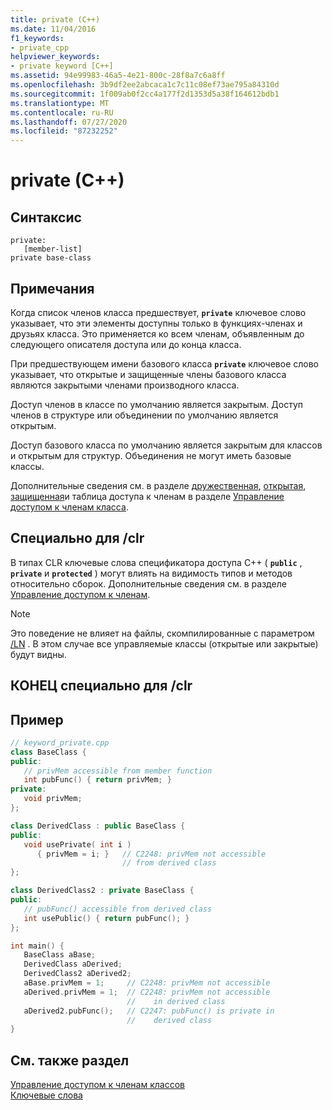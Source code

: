 ```yaml
---
title: private (C++)
ms.date: 11/04/2016
f1_keywords:
- private_cpp
helpviewer_keywords:
- private keyword [C++]
ms.assetid: 94e99983-46a5-4e21-800c-28f8a7c6a8ff
ms.openlocfilehash: 3b9df2ee2abcaca1c7c11c08ef73ae795a84310d
ms.sourcegitcommit: 1f009ab0f2cc4a177f2d1353d5a38f164612bdb1
ms.translationtype: MT
ms.contentlocale: ru-RU
ms.lasthandoff: 07/27/2020
ms.locfileid: "87232252"
---
```

# <a name="private-c"></a>private (C++)

## <a name="syntax"></a>Синтаксис

```
private:
   [member-list]
private base-class
```

## <a name="remarks"></a>Примечания

Когда список членов класса предшествует, **`private`** ключевое слово указывает, что эти элементы доступны только в функциях-членах и друзьях класса. Это применяется ко всем членам, объявленным до следующего описателя доступа или до конца класса.

При предшествующем имени базового класса **`private`** ключевое слово указывает, что открытые и защищенные члены базового класса являются закрытыми членами производного класса.

Доступ членов в классе по умолчанию является закрытым. Доступ членов в структуре или объединении по умолчанию является открытым.

Доступ базового класса по умолчанию является закрытым для классов и открытым для структур. Объединения не могут иметь базовые классы.

Дополнительные сведения см. в разделе [дружественная](../cpp/friend-cpp.md), [открытая](../cpp/public-cpp.md), [защищенная](../cpp/protected-cpp.md)и таблица доступа к членам в разделе [Управление доступом к членам класса](member-access-control-cpp.md).

## <a name="clr-specific"></a>Специально для /clr

В типах CLR ключевые слова спецификатора доступа C++ ( **`public`** , **`private`** и **`protected`** ) могут влиять на видимость типов и методов относительно сборок. Дополнительные сведения см. в разделе [Управление доступом к членам](member-access-control-cpp.md).

> [!NOTE]
> Это поведение не влияет на файлы, скомпилированные с параметром [/LN](../build/reference/ln-create-msil-module.md) . В этом случае все управляемые классы (открытые или закрытые) будут видны.

## <a name="end-clr-specific"></a>КОНЕЦ специально для /clr

## <a name="example"></a>Пример

```cpp
// keyword_private.cpp
class BaseClass {
public:
   // privMem accessible from member function
   int pubFunc() { return privMem; }
private:
   void privMem;
};

class DerivedClass : public BaseClass {
public:
   void usePrivate( int i )
      { privMem = i; }   // C2248: privMem not accessible
                         // from derived class
};

class DerivedClass2 : private BaseClass {
public:
   // pubFunc() accessible from derived class
   int usePublic() { return pubFunc(); }
};

int main() {
   BaseClass aBase;
   DerivedClass aDerived;
   DerivedClass2 aDerived2;
   aBase.privMem = 1;     // C2248: privMem not accessible
   aDerived.privMem = 1;  // C2248: privMem not accessible
                          //    in derived class
   aDerived2.pubFunc();   // C2247: pubFunc() is private in
                          //    derived class
}
```

## <a name="see-also"></a>См. также раздел

[Управление доступом к членам классов](member-access-control-cpp.md)<br/>
[Ключевые слова](../cpp/keywords-cpp.md)
